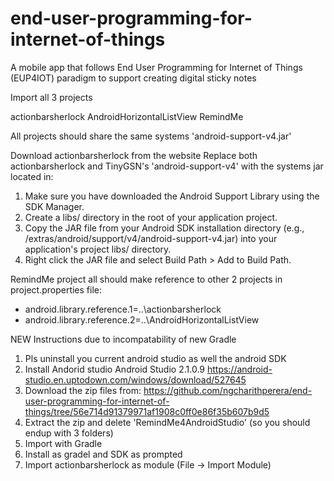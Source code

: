 # end-user-programming-for-internet-of-things
A mobile app that follows End User Programming for Internet of Things (EUP4IOT) paradigm to support creating digital sticky notes

Import all 3 projects

actionbarsherlock
AndroidHorizontalListView
RemindMe

All projects should share the same systems 'android-support-v4.jar'

Download actionbarsherlock from the website Replace both actionbarsherlock and TinyGSN's 'android-support-v4' with the systems jar located in:

1. Make sure you have downloaded the Android Support Library using the SDK Manager.
1. Create a libs/ directory in the root of your application project.
1. Copy the JAR file from your Android SDK installation directory (e.g., <sdk>/extras/android/support/v4/android-support-v4.jar) into your application's project libs/ directory.
1. Right click the JAR file and select Build Path > Add to Build Path.

RemindMe project all should make reference to other 2 projects in project.properties file:

* android.library.reference.1=..\\actionbarsherlock
* android.library.reference.2=..\\AndroidHorizontalListView


NEW Instructions due to incompatability of new Gradle

1. Pls uninstall you current android studio as well the android SDK
1. Install Andorid studio Android Studio 2.1.0.9 https://android-studio.en.uptodown.com/windows/download/527645
1. Download the zip files from: https://github.com/ngcharithperera/end-user-programming-for-internet-of-things/tree/56e714d91379971af1908c0ff0e86f35b607b9d5
1. Extract the zip and delete 'RemindMe4AndroidStudio' (so you should endup with 3 folders)
1. Import with Gradle
1. Install as gradel and SDK as prompted
1. Import actionbarsherlock as module (File -> Import Module)


